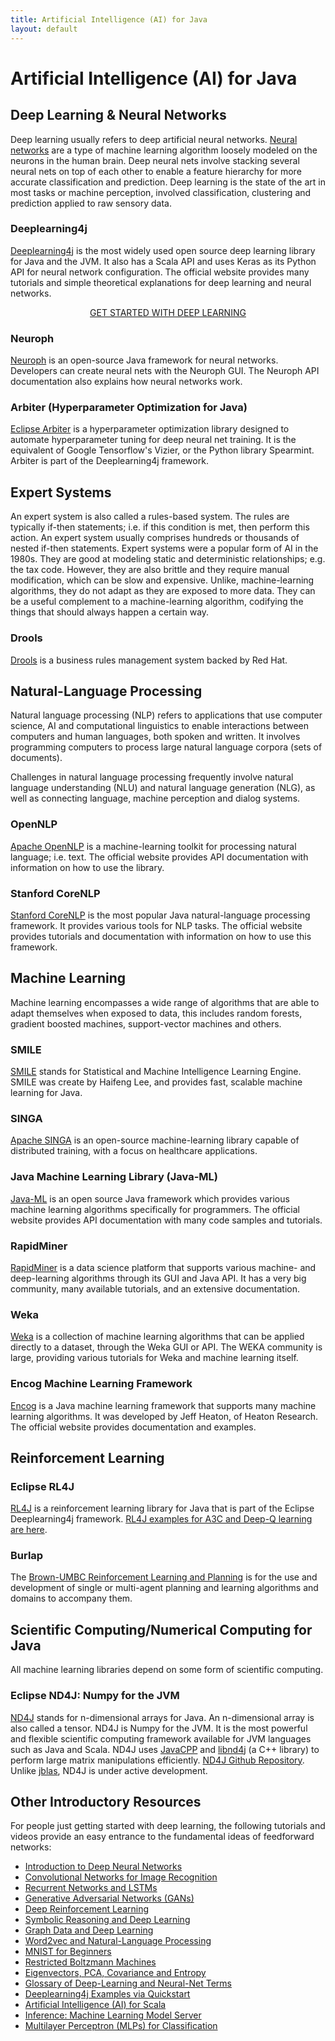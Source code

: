 ```yaml
---
title: Artificial Intelligence (AI) for Java
layout: default
---
```


# Artificial Intelligence (AI) for Java

## Deep Learning & Neural Networks

Deep learning usually refers to deep artificial neural networks. [Neural networks](https://deeplearning4j.org/neuralnet-overview) are a type of machine learning algorithm loosely modeled on the neurons in the human brain. Deep neural nets involve stacking several neural nets on top of each other to enable a feature hierarchy for more accurate classification and prediction. Deep learning is the state of the art in most tasks or machine perception, involved classification, clustering and prediction applied to raw sensory data. 

### Deeplearning4j

[Deeplearning4j](deeplearning4j.org) is the most widely used open source deep learning library for Java and the JVM. It also has a Scala API and uses Keras as its Python API for neural network configuration. The official website provides many tutorials and simple theoretical explanations for deep learning and neural networks.

<p align="center">
<a href="https://docs.skymind.ai/docs/welcome" type="button" class="btn btn-lg btn-success" onClick="ga('send', 'event', ‘quickstart', 'click');">GET STARTED WITH DEEP LEARNING</a>
</p>

### Neuroph

[Neuroph](http://neuroph.sourceforge.net/) is an open-source Java framework for neural networks. Developers can create neural nets with the Neuroph GUI. The Neuroph API documentation also explains how neural networks work.

### Arbiter (Hyperparameter Optimization for Java)

[Eclipse Arbiter](https://github.com/deeplearning4j/arbiter) is a hyperparameter optimization library designed to automate hyperparameter tuning for deep neural net training. It is the equivalent of Google Tensorflow's Vizier, or the Python library Spearmint. Arbiter is part of the Deeplearning4j framework. 

## Expert Systems

An expert system is also called a rules-based system. The rules are typically if-then statements; i.e. if this condition is met, then perform this action. An expert system usually comprises hundreds or thousands of nested if-then statements. Expert systems were a popular form of AI in the 1980s. They are good at modeling static and deterministic relationships; e.g. the tax code. However, they are also brittle and they require manual modification, which can be slow and expensive. Unlike, machine-learning algorithms, they do not adapt as they are exposed to more data. They can be a useful complement to a machine-learning algorithm, codifying the things that should always happen a certain way. 

### Drools

[Drools](https://www.drools.org/) is a business rules management system backed by Red Hat. 

## Natural-Language Processing

Natural language processing (NLP) refers to applications that use computer science, AI and computational linguistics to enable interactions between computers and human languages, both spoken and written. It involves programming computers to process large natural language corpora (sets of documents). 

Challenges in natural language processing frequently involve natural language understanding (NLU) and natural language generation  (NLG), as well as connecting language, machine perception and dialog systems.

### OpenNLP

[Apache OpenNLP](https://opennlp.apache.org/) is a machine-learning toolkit for processing natural language; i.e. text. The official website provides API documentation with information on how to use the library.

### Stanford CoreNLP

[Stanford CoreNLP](https://stanfordnlp.github.io/CoreNLP/) is the most popular Java natural-language processing framework. It provides various tools for NLP tasks. The official website provides tutorials and documentation with information on how to use this framework.

## Machine Learning

Machine learning encompasses a wide range of algorithms that are able to adapt themselves when exposed to data, this includes random forests, gradient boosted machines, support-vector machines and others. 

### SMILE

[SMILE](https://github.com/haifengl/smile) stands for Statistical and Machine Intelligence Learning Engine. SMILE was create by Haifeng Lee, and provides fast, scalable machine learning for Java. 

### SINGA

[Apache SINGA](https://singa.incubator.apache.org/en/index.html) is an open-source machine-learning library capable of distributed training, with a focus on healthcare applications. 

### Java Machine Learning Library (Java-ML)

[Java-ML](http://java-ml.sourceforge.net/) is an open source Java framework which provides various machine learning algorithms specifically for programmers. The official website provides API documentation with many code samples and tutorials.

### RapidMiner

[RapidMiner](https://rapidminer.com/) is a data science platform that supports various machine- and deep-learning algorithms through its GUI and Java API. It has a very big community, many available tutorials, and an extensive documentation.

### Weka 

[Weka](http://www.cs.waikato.ac.nz/ml/weka/) is a collection of machine learning algorithms that can be applied directly to a dataset, through the Weka GUI or API. The WEKA community is large, providing various tutorials for Weka and machine learning itself.

### Encog Machine Learning Framework

[Encog](http://www.heatonresearch.com/encog/) is a Java machine learning framework that supports many machine learning algorithms. It was developed by Jeff Heaton, of Heaton Research. The official website provides documentation and examples.

## Reinforcement Learning

### Eclipse RL4J

[RL4J](https://github.com/deeplearning4j/rl4j) is a reinforcement learning library for Java that is part of the Eclipse Deeplearning4j framework. [RL4J examples for A3C and Deep-Q learning are here](https://github.com/deeplearning4j/dl4j-examples/tree/master/rl4j-examples). 

### Burlap

The [Brown-UMBC Reinforcement Learning and Planning](http://burlap.cs.brown.edu/) is for the use and development of single or multi-agent planning and learning algorithms and domains to accompany them.

## Scientific Computing/Numerical Computing for Java

All machine learning libraries depend on some form of scientific computing. 

### Eclipse ND4J: Numpy for the JVM

[ND4J](https://nd4j.org/) stands for n-dimensional arrays for Java. An n-dimensional array is also called a tensor. ND4J is Numpy for the JVM. It is the most powerful and flexible scientific computing framework available for JVM languages such as Java and Scala. ND4J uses [JavaCPP](https://github.com/bytedeco/javacpp) and [libnd4j](https://github.com/deeplearning4j/libnd4j) (a C++ library) to perform large matrix manipulations efficiently. [ND4J Github Repository](https://github.com/deeplearning4j/nd4j). Unlike [jblas](http://jblas.org/), ND4J is under active development. 

## <a name="intro">Other Introductory Resources</a>

For people just getting started with deep learning, the following tutorials and videos provide an easy entrance to the fundamental ideas of feedforward networks:

* [Introduction to Deep Neural Networks](./neuralnet-overview.html)
* [Convolutional Networks for Image Recognition](./convolutionalnets.html)
* [Recurrent Networks and LSTMs](./lstm.html)
* [Generative Adversarial Networks (GANs)](/generative-adversarial-network.html)
* [Deep Reinforcement Learning](./deepreinforcementlearning.html)
* [Symbolic Reasoning and Deep Learning](./symbolicreasoning.html)
* [Graph Data and Deep Learning](./graphdata.html)
* [Word2vec and Natural-Language Processing](./word2vec.html)
* [MNIST for Beginners](./mnist-for-beginners.html)
* [Restricted Boltzmann Machines](./restrictedboltzmannmachine.html)
* [Eigenvectors, PCA, Covariance and Entropy](./eigenvector.html)
* [Glossary of Deep-Learning and Neural-Net Terms](./glossary.html)
* [Deeplearning4j Examples via Quickstart](./quickstart.html)
* [Artificial Intelligence (AI) for Scala](./scala-ai.html)
* [Inference: Machine Learning Model Server](./modelserver.html)
* [Multilayer Perceptron (MLPs) for Classification](./multilayerperceptron.html)
